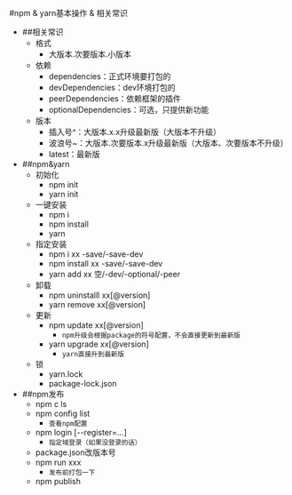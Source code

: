 #npm & yarn基本操作 & 相关常识
  - ##相关常识
    - 格式
      - 大版本.次要版本.小版本
    - 依赖
      - dependencies：正式环境要打包的
      - devDependencies：dev环境打包的
      - peerDependencies：依赖框架的插件
      - optionalDependencies：可选，只提供新功能
    - 版本
      - 插入号^：大版本.x.x升级最新版（大版本不升级）
      - 波浪号~：大版本.次要版本.x升级最新版（大版本、次要版本不升级）
      - latest：最新版
  - ##npm&yarn
    - 初始化
      - npm init
      - yarn init
    - 一键安装
      - npm i
      - npm install
      - yarn
    - 指定安装
      - npm i xx -save/-save-dev
      - npm install xx -save/-save-dev
      - yarn add xx 空/-dev/-optional/-peer
    - 卸载
      - npm uninstalll xx[@version]
      - yarn remove xx[@version]
    - 更新
      - npm update xx[@version]
        - `npm升级会根据package的符号配置，不会直接更新到最新版`
      - yarn upgrade xx[@version]
        - `yarn直接升到最新版`
    - 锁
      - yarn.lock
      - package-lock.json
  - ##npm发布
    - npm c ls
    - npm config list
      - `查看npm配置`
    - npm login [--register=...]
      - `指定域登录（如果没登录的话）`
    - package.json改版本号
    - npm run xxx
      - `发布前打包一下`
    - npm publish
